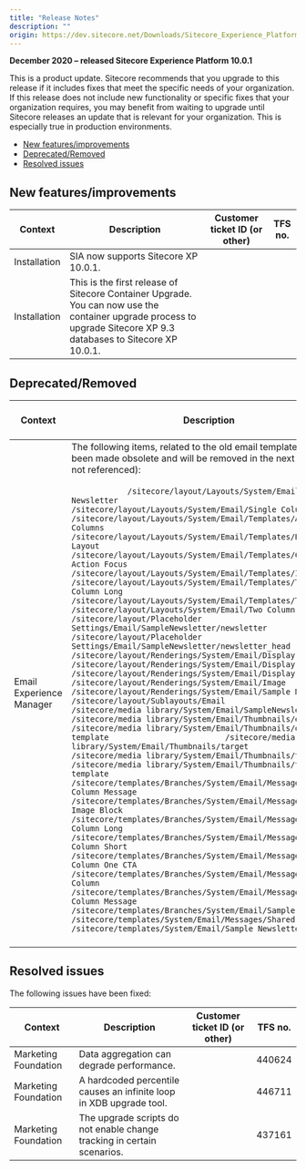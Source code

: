 ```yaml
---
title: "Release Notes"
description: ""
origin: https://dev.sitecore.net/Downloads/Sitecore_Experience_Platform/100/Sitecore_Experience_Platform_100_Update1/Release_Notes
---
```


**December 2020 – released Sitecore Experience Platform 10.0.1**

This is a product update. Sitecore recommends that you upgrade to this release if it includes fixes that meet the specific needs of your organization. If this release does not include new functionality or specific fixes that your organization requires, you may benefit from waiting to upgrade until Sitecore releases an update that is relevant for your organization. This is especially true in production environments.

-   [New features/improvements](#New)
-   [Deprecated/Removed](#Deprecated)
-   [Resolved issues](#Resolved)

## New features/improvements

 | Context | Description | Customer ticket ID (or other) | TFS no. |
 | --- | --- | --- | --- |
 | Installation | SIA now supports Sitecore XP 10.0.1. ​​ |  |  |
 | Installation | This is the first release of Sitecore Container Upgrade. You can now use the container upgrade process to upgrade Sitecore XP 9.3 databases to Sitecore XP 10.0.1. ​​ |  |  |

## Deprecated/Removed

 | Context | Description | Customer ticket ID (or other) | TFS no. |
 | --- | --- | --- | --- |
 | Email Experience Manager | ​​​​The following items, related to the old email templates have been made obsolete and will be removed in the next release (if not referenced):<br /><br />` 			/sitecore/layout/Layouts/System/Email/Sample Newsletter 			   			/sitecore/layout/Layouts/System/Email/Single Column Layout 			   			/sitecore/layout/Layouts/System/Email/Templates/Alternating Columns 			   			/sitecore/layout/Layouts/System/Email/Templates/Basic Layout 			   			/sitecore/layout/Layouts/System/Email/Templates/Call To Action Focus 			   			/sitecore/layout/Layouts/System/Email/Templates/Image Focus 			   			/sitecore/layout/Layouts/System/Email/Templates/Three Column Long 			   			/sitecore/layout/Layouts/System/Email/Templates/Two Column 			   			/sitecore/layout/Layouts/System/Email/Two Column Layout 			   			/sitecore/layout/Placeholder Settings/Email/SampleNewsletter/newsletter 			   			/sitecore/layout/Placeholder Settings/Email/SampleNewsletter/newsletter_head 			   			/sitecore/layout/Renderings/System/Email/Display Body 			   			/sitecore/layout/Renderings/System/Email/Display Footer 			   			/sitecore/layout/Renderings/System/Email/Display Sidebar 			   			/sitecore/layout/Renderings/System/Email/Image 			   			/sitecore/layout/Renderings/System/Email/Sample Newsletter 			   			/sitecore/layout/Sublayouts/Email 			   			/sitecore/media library/System/Email/SampleNewsletter 			   			/sitecore/media library/System/Email/Thumbnails/existing 			   			/sitecore/media library/System/Email/Thumbnails/one-column-template 			   			/sitecore/media library/System/Email/Thumbnails/target 			   			/sitecore/media library/System/Email/Thumbnails/two_column 			   			/sitecore/media library/System/Email/Thumbnails/two-column-template 			   			/sitecore/templates/Branches/System/Email/Messages/One-Column Message 			   			/sitecore/templates/Branches/System/Email/Messages/Right Image Block 			   			/sitecore/templates/Branches/System/Email/Messages/Thee Column Long 			   			/sitecore/templates/Branches/System/Email/Messages/Thee Column Short 			   			/sitecore/templates/Branches/System/Email/Messages/Two Column One CTA 			   			/sitecore/templates/Branches/System/Email/Messages/Two Column 			   			/sitecore/templates/Branches/System/Email/Messages/Two-Column Message 			   			/sitecore/templates/Branches/System/Email/Sample Newsletter 			   			/sitecore/templates/System/Email/Messages/Shared 			   			/sitecore/templates/System/Email/Sample Newsletter 			`<br /><br /> |  | 395100 |

## Resolved issues

The following issues have been fixed:

 | Context | Description | Customer ticket ID (or other) | TFS no. |
 | --- | --- | --- | --- |
 | Marketing Foundation | ​​Data aggregation can ​degrade ​performance. |  | 440624 |
 | Marketing Foundation | ​​A hardcoded percentile causes an infinite loop in XDB upgrade tool. |  | 446711 |
 | Marketing Foundation | ​​The upgrade scripts do not enable change tracking in certain scenarios. |  | 437161 |